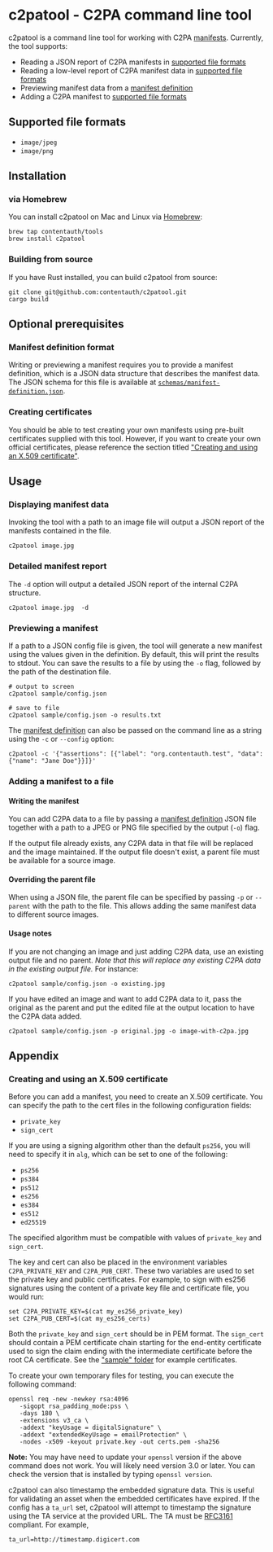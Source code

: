 # c2patool - C2PA command line tool

c2patool is a command line tool for working with C2PA [manifests](https://c2pa.org/specifications/specifications/1.0/specs/C2PA_Specification.html#_manifests). Currently, the tool supports:

- Reading a JSON report of C2PA manifests in [supported file formats](#supported-file-formats)
- Reading a low-level report of C2PA manifest data in [supported file formats](#supported-file-formats)
- Previewing manifest data from a [manifest definition](#manifest-definition-format)
- Adding a C2PA manifest to [supported file formats](#supported-file-formats)

## Supported file formats

- `image/jpeg`
- `image/png`

## Installation

### via Homebrew

You can install c2patool on Mac and Linux via [Homebrew](https://brew.sh/):

```shell
brew tap contentauth/tools
brew install c2patool
```

### Building from source

If you have Rust installed, you can build c2patool from source:

```shell
git clone git@github.com:contentauth/c2patool.git
cargo build
```

## Optional prerequisites

### Manifest definition format

Writing or previewing a manifest requires you to provide a manifest definition, which is a JSON data structure
that describes the manifest data. The JSON schema for this file is available at [`schemas/manifest-definition.json`](schemas/manifest-definition.json).

### Creating certificates

You should be able to test creating your own manifests using pre-built certificates supplied with this tool. However, if
you want to create your own official certificates, please reference the section titled ["Creating and using an X.509 certificate"](#creating-and-using-an-x509-certificate).

## Usage

### Displaying manifest data

Invoking the tool with a path to an image file will output a JSON report of the manifests contained in the file.

```shell
c2patool image.jpg
```

### Detailed manifest report

The `-d` option will output a detailed JSON report of the internal C2PA structure.

```shell
c2patool image.jpg  -d
```

### Previewing a manifest

If a path to a JSON config file is given, the tool will generate a new manifest using the values given in the definition. By default, this will print the results to stdout. You can save the results to a file by using the `-o` flag, followed by the path of the destination file.

```shell
# output to screen
c2patool sample/config.json

# save to file
c2patool sample/config.json -o results.txt
```

The [manifest definition](#manifest-definition-format) can also be passed on the command line as a string using the `-c` or `--config` option:

```shell
c2patool -c '{"assertions": [{"label": "org.contentauth.test", "data": {"name": "Jane Doe"}}]}'
```
 
### Adding a manifest to a file

#### Writing the manifest

You can add C2PA data to a file by passing a [manifest definition](#manifest-definition-format) JSON file together with a path to a JPEG or PNG file specified by the output (`-o`) flag.

If the output file already exists, any C2PA data in that file will be replaced and the image maintained. If the output file doesn't exist, a parent file must be available for a source image.

#### Overriding the parent file

When using a JSON file, the parent file can be specified by passing `-p` or `--parent` with the path to the file. This allows adding the same manifest data to different source images.

#### Usage notes

If you are not changing an image and just adding C2PA data, use an existing output file and no parent. _Note that this will replace any existing C2PA data in the existing output file._ For instance:

```shell
c2patool sample/config.json -o existing.jpg
```

If you have edited an image and want to add C2PA data to it, pass the original as the parent and put the edited file at the output location to have the C2PA data added.

```shell
c2patool sample/config.json -p original.jpg -o image-with-c2pa.jpg
```

## Appendix

### Creating and using an X.509 certificate

Before you can add a manifest, you need to create an X.509 certificate. You can specify the path to the cert files in the following configuration fields:

- `private_key`
- `sign_cert`

If you are using a signing algorithm other than the default `ps256`, you will need to specify it in `alg`, which can be set to one of the following:

- `ps256`
- `ps384`
- `ps512`
- `es256`
- `es384`
- `es512`
- `ed25519`

The specified algorithm must be compatible with values of `private_key` and `sign_cert`.

The key and cert can also be placed in the environment variables `C2PA_PRIVATE_KEY` and `C2PA_PUB_CERT`. These two variables are used to set the private key and public certificates. For example, to sign with es256 signatures using the content of a private key file and certificate file, you would run:

```shell
set C2PA_PRIVATE_KEY=$(cat my_es256_private_key)
set C2PA_PUB_CERT=$(cat my_es256_certs)
```

Both the `private_key` and `sign_cert` should be in PEM format. The `sign_cert` should contain a PEM certificate chain starting for the end-entity certificate used to sign the claim ending with the intermediate certificate before the root CA certificate. See the ["sample" folder](https://github.com/contentauth/c2patool/tree/main/sample) for example certificates.

To create your own temporary files for testing, you can execute the following command:

```shell
openssl req -new -newkey rsa:4096 
   -sigopt rsa_padding_mode:pss \ 
   -days 180 \
   -extensions v3_ca \
   -addext "keyUsage = digitalSignature" \
   -addext "extendedKeyUsage = emailProtection" \
   -nodes -x509 -keyout private.key -out certs.pem -sha256
```	

**Note:** You may have need to update your `openssl` version if the above command does not work. You will likely need version 3.0 or later. You can check the version that is installed by typing `openssl version`.

c2patool can also timestamp the embedded signature data.  This is useful for validating an asset when the embedded certificates have expired. If the config has a `ta_url` set, c2patool will attempt to timestamp the signature using the TA service at the provided URL. The TA must be [RFC3161](https://datatracker.ietf.org/doc/html/rfc3161) compliant. For example,

```shell
ta_url=http://timestamp.digicert.com
```
